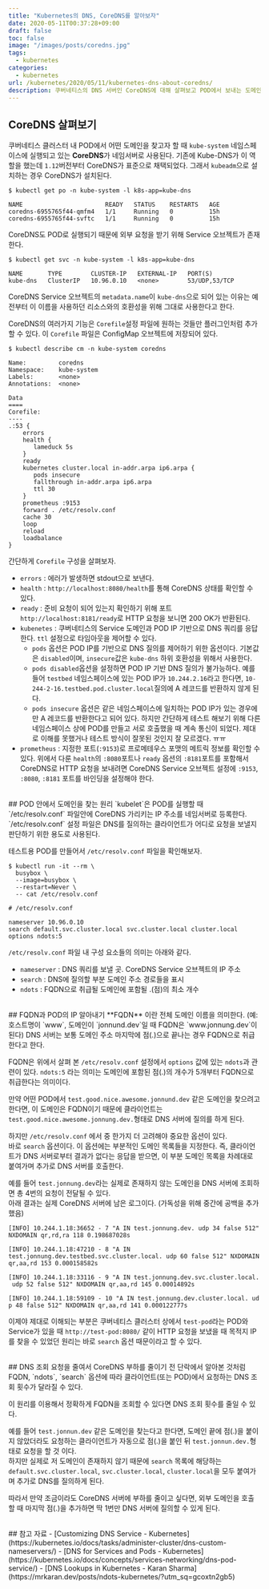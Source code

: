 ```yaml
---
title: "Kubernetes의 DNS, CoreDNS를 알아보자"
date: 2020-05-11T00:37:28+09:00
draft: false
toc: false
image: "/images/posts/coredns.jpg"
tags:
  - kubernetes
categories:
  - kubernetes
url: /kubernetes/2020/05/11/kubernetes-dns-about-coredns/
description: 쿠버네티스의 DNS 서버인 CoreDNS에 대해 살펴보고 POD에서 보내는 도메인 요청이 어떤 원리로 목적지 IP를 찾게 되는지 살펴본다. 
---
```

## CoreDNS 살펴보기

쿠버네티스 클러스터 내 POD에서 어떤 도메인을 찾고자 할 때 `kube-system` 네임스페이스에 실행되고 있는 **CoreDNS**가 네임서버로 사용된다. 
기존에 Kube-DNS가 이 역할을 했는데 `1.12`버전부터 CoreDNS가 표준으로 채택되었다. 그래서 `kubeadm`으로 설치하는 경우 CoreDNS가 설치된다. 

```
$ kubectl get po -n kube-system -l k8s-app=kube-dns

NAME                       READY   STATUS    RESTARTS   AGE
coredns-6955765f44-qmfm4   1/1     Running   0          15h
coredns-6955765f44-svftc   1/1     Running   0          15h
```

CoreDNS도 POD로 실행되기 때문에 외부 요청을 받기 위해 Service 오브젝트가 존재한다. 
```
$ kubectl get svc -n kube-system -l k8s-app=kube-dns

NAME       TYPE        CLUSTER-IP   EXTERNAL-IP   PORT(S)
kube-dns   ClusterIP   10.96.0.10   <none>        53/UDP,53/TCP
```
CoreDNS Service 오브젝트의 `metadata.name`이 `kube-dns`으로 되어 있는 이유는 예전부터 이 이름을 사용하던 리소스와의 호환성을 위해 그대로 사용한다고 한다. 

CoreDNS의 여러가지 기능은 `Corefile`설정 파일에 원하는 것들만 플러그인처럼 추가할 수 있다. 이 `Corefile` 파일은 ConfigMap 오브젝트에 저장되어 있다.
```
$ kubectl describe cm -n kube-system coredns

Name:         coredns
Namespace:    kube-system
Labels:       <none>
Annotations:  <none>

Data
====
Corefile:
----
.:53 {
    errors
    health {
       lameduck 5s
    }
    ready
    kubernetes cluster.local in-addr.arpa ip6.arpa {
       pods insecure
       fallthrough in-addr.arpa ip6.arpa
       ttl 30
    }
    prometheus :9153
    forward . /etc/resolv.conf
    cache 30
    loop
    reload
    loadbalance
}
```

간단하게 `Corefile` 구성을 살펴보자.

- `errors` : 에러가 발생하면 stdout으로 보낸다.
- `health` :  `http://localhost:8080/health`를 통해 CoreDNS 상태를 확인할 수 있다.
- `ready` : 준비 요청이 되어 있는지 확인하기 위해 포트 `http://localhost:8181/ready`로 HTTP 요청을 보니면 200 OK가 반환된다. 
- `kubenetes` : 쿠버네티스의 Service 도메인과 POD IP 기반으로 DNS 쿼리를 응답한다. `ttl` 설정으로 타임아웃을 제어할 수 있다.
	- `pods` 옵션은 POD IP를 기반으로 DNS 질의를 제어하기 위한 옵션이다. 기본값은 `disabled`이며, `insecure`값은 `kube-dns` 하위 호환성을 위해서 사용한다. 
	- `pods disabled`옵션을 설정하면 POD IP 기반 DNS 질의가 불가능하다. 예를 들어 `testbed` 네임스페이스에 있는 POD IP가 `10.244.2.16`라고 한다면,  `10-244-2-16.testbed.pod.cluster.local`질의에 A 레코드를 반환하지 않게 된다.
	- `pods insecure` 옵션은 같은 네임스페이스에 일치하는 POD IP가 있는 경우에만 A 레코드를 반환한다고 되어 있다. 하지만 간단하게 테스트 해보기 위해 다른 네임스페이스 상에 POD를 만들고 서로 호출했을 때 계속 통신이 되었다. 제대로 이해를 못했거나 테스트 방식이 잘못된 것인지 잘 모르겠다. ㅠㅠ
- `prometheus` : 지정한 포트(`:9153`)로 프로메테우스 포맷의 메트릭 정보를 확인할 수 있다. 위에서 다룬 `health`의 `:8080`포트나 `ready` 옵션의 `:8181`포트를 포함해서 CoreDNS로 HTTP 요청을 보내려면 CoreDNS Service 오브젝트 설정에 `:9153`, `:8080`, `:8181` 포트를 바인딩을 설정해야 한다. 


<br/>
## POD 안에서 도메인을 찾는 원리
`kubelet`은 POD를 실행할 때 `/etc/resolv.conf` 파일안에 CoreDNS 가리키는 IP 주소를 네임서버로 등록한다. `/etc/resolv.conf` 설정 파일은 DNS를 질의하는 클라이언트가 어디로 요청을 보낼지 판단하기 위한 용도로 사용된다. 

테스트용 POD를 만들어서 `/etc/resolv.conf` 파일을 확인해보자.
```
$ kubectl run -it --rm \
  busybox \
  --image=busybox \
  --restart=Never \
  -- cat /etc/resolv.conf
```

```
# /etc/resolv.conf

nameserver 10.96.0.10
search default.svc.cluster.local svc.cluster.local cluster.local
options ndots:5
```

`/etc/resolv.conf` 파일 내 구성 요소들의 의미는 아래와 같다.  

- `nameserver` : DNS 쿼리를 보낼 곳. CoreDNS Service 오브젝트의 IP 주소
- `search` : DNS에 질의할 부분 도메인 주소 경로들을 표시
- `ndots` : FQDN으로 취급될 도메인에 포함될 .(점)의 최소 개수

<br/>
## FQDN과 POD의 IP 알아내기
**FQDN** 이란 전체 도메인 이름을 의미한다. (예: 호스트명이 `www`, 도메인이 `jonnund.dev`일 때 FQDN은 `www.jonnung.dev`이 된다)   
DNS 서버는 보통 도메인 주소 마지막에 점(.)으로 끝나는 경우 FQDN으로 취급한다고 한다.

FQDN은 위에서 살펴 본 `/etc/resolv.conf` 설정에서 `options` 값에 있는 `ndots`과 관련이 있다. `ndots:5` 라는 의미는 도메인에 포함된 점(.)의 개수가 5개부터 FQDN으로 취급한다는 의미이다. 

만약 어떤 POD에서 `test.good.nice.awesome.jonnund.dev` 같은 도메인을 찾으려고 한다면, 이 도메인은 FQDN이기 때문에 클라이언트는`test.good.nice.awesome.jonnung.dev.`형태로 DNS 서버에 질의를 하게 된다.

하지만 `/etc/resolv.conf` 에서 중 한가지 더 고려해야 중요한 옵션이 있다.   
바로 `search` 옵션이다. 이 옵션에는 부분적인 도메인 목록들을 지정한다. 즉, 클라이언트가 DNS 서버로부터 결과가 없다는 응답을 받으면, 이 부분 도메인 목록을 차례대로 붙여가며 추가로 DNS 서버를 호출한다. 

예를 들어 `test.jonnung.dev`라는 실제로 존재하지 않는 도메인을 DNS 서버에 조회하면 총 4번의 요청이 전달될 수 있다.   
아래 결과는 실제 CoreDNS 서버에 남은 로그이다. (가독성을 위해 중간에 공백을 추가했음)
```
[INFO] 10.244.1.18:36652 - 7 "A IN test.jonnung.dev. udp 34 false 512" NXDOMAIN qr,rd,ra 118 0.198687028s
                   
[INFO] 10.244.1.18:47210 - 8 "A IN test.jonnung.dev.testbed.svc.cluster.local. udp 60 false 512" NXDOMAIN qr,aa,rd 153 0.000158582s

[INFO] 10.244.1.18:33116 - 9 "A IN test.jonnung.dev.svc.cluster.local.
 udp 52 false 512" NXDOMAIN qr,aa,rd 145 0.00014892s

[INFO] 10.244.1.18:59109 - 10 "A IN test.jonnung.dev.cluster.local. ud
p 48 false 512" NXDOMAIN qr,aa,rd 141 0.000122777s
```

이제야 제대로 이해되는 부분은 쿠버네티스 클러스터 상에서 `test-pod`라는 POD와 Service가 있을 때 `http://test-pod:8080/` 같이 HTTP 요청을 보냈을 때 목적지 IP를 찾을 수 있었던 원리는 바로 `search` 옵션 때문이라고 할 수 있다.

<br/>
## DNS 조회 요청을 줄여서 CoreDNS 부하를 줄이기
전 단락에서 알아본 것처럼 FQDN, `ndots`, `search` 옵션에 따라 클라이언트(또는 POD)에서 요청하는 DNS 조회 횟수가 달라질 수 있다.

이 원리를 이용해서 정확하게 FQDN을 조회할 수 있다면 DNS 조회 횟수를 줄일 수 있다.

예를 들어 `test.jonnun.dev` 같은 도메인을 찾는다고 한다면, 도메인 끝에 점(.)을 붙이지 않았더라도 요청하는 클라이언트가 자동으로 점(.)을 붙인 뒤 `test.jonnun.dev.`형태로 요청을 할 것 이다.   
하지만 실제로 저 도메인이 존재하지 않기 때문에 `search` 목록에 해당하는 `default.svc.cluster.local`, `svc.cluster.local`, `cluster.local`을 모두 붙여가며 추가로 DNS를 질의하게 된다.    

따라서 만약 조금이라도 CoreDNS 서버에 부하를 줄이고 싶다면, 외부 도메인을 호출할 때 마지막 점(.)을 추가하면 딱 1번만 DNS 서버에 질의할 수 있게 된다.   

<br/>
## 참고 자료
- [Customizing DNS Service - Kubernetes](https://kubernetes.io/docs/tasks/administer-cluster/dns-custom-nameservers/)
- [DNS for Services and Pods - Kubernetes](https://kubernetes.io/docs/concepts/services-networking/dns-pod-service/)
- [DNS Lookups in Kubernetes - Karan Sharma](https://mrkaran.dev/posts/ndots-kubernetes/?utm_sq=gcoxtn2gb5)

